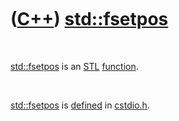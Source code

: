 
 

 

 

 

 

([C++](Cpp.md)) [std::fsetpos](CppFsetpos.md)
===============================================

 

[std::fsetpos](CppFsetpos.md) is an [STL](CppStl.md)
[function](CppFunction.md).

 

[std::fsetpos](CppFsetpos.md) is [defined](CppDefinition.md) in
[cstdio.h](CppCstdioH.md).

 

 

 

 

 

 

